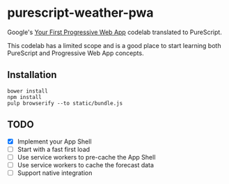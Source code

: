 # purescript-weather-pwa

Google's [Your First Progressive Web App](https://developers.google.com/web/fundamentals/getting-started/codelabs/your-first-pwapp/) codelab translated to PureScript.

This codelab has a limited scope and is a good place to start learning both PureScript and Progressive Web App concepts.

## Installation

```
bower install
npm install
pulp browserify --to static/bundle.js
```

## TODO

- [x] Implement your App Shell
- [ ] Start with a fast first load
- [ ] Use service workers to pre-cache the App Shell
- [ ] Use service workers to cache the forecast data
- [ ] Support native integration
